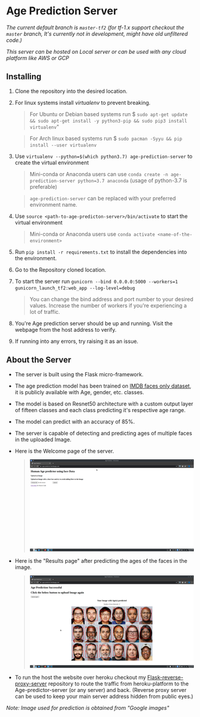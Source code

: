 # Age Prediction Server
*The current default branch is `master-tf2` (for tf-1.x support checkout the `master` branch, It's currently not in development, might have old unfiltered code.)*

*This server can be hosted on Local server or can be used with any cloud platform like AWS or GCP*

## Installing
1. Clone the repository into the desired location.
2. For linux systems install *virtualenv* to prevent breaking.
    >For Ubuntu or Debian based systems run $ `sudo apt-get update && sudo apt-get install -y python3-pip && sudo pip3 install virtualenv`" 

    >For Arch linux based systems run $ `sudo pacman -Syyu && pip install --user virtualenv`
3. Use `virtualenv --python=$(which python3.7) age-prediction-server` to create the virtual environment
    >Mini-conda or Anaconda users can use `conda create -n age-prediction-server python=3.7 anaconda` (usage of python-3.7 is preferable)

    >`age-prediction-server` can be replaced with your preferred environment name.
4. Use `source <path-to-age-predicton-server>/bin/activate` to start the virtual environment
    >Mini-conda or Anaconda users use `conda activate <name-of-the-environment>`
5. Run `pip install -r requirements.txt` to install the dependencies into the environment.
6. Go to the Repository cloned location.
7. To start the server run `gunicorn --bind 0.0.0.0:5000 --workers=1 gunicorn_launch_tf2:web_app --log-level=debug`
    >You can change the bind address and port number to your desired values. Increase the number of workers if you're experiencing a lot of traffic.
8. You're Age prediction server should be up and running. Visit the webpage from the host address to verify.
9.  If running into any errors, try raising it as an issue.

## About the Server
* The server is built using the Flask micro-framework.

* The age prediction model has been trained on [IMDB faces only dataset](https://data.vision.ee.ethz.ch/cvl/rrothe/imdb-wiki/), it is publicly available with Age, gender, etc. classes.
* The model is based on Resnet50 architecture with a custom output layer of fifteen classes and each class predicting it's respective age range.
* The model can predict with an accuracy of 85%.
* The server is capable of detecting and predicting ages of multiple faces in the uploaded Image.
* Here is the Welcome page of the server.
    >![Welcome Page](https://github.com/VamsiKrishna1211/Age-Prediction/blob/master-tf2/Welcome_page.png?raw=true)
* Here is the "Results page" after predicting the ages of the faces in the image.
    >![Predction page](https://github.com/VamsiKrishna1211/Age-Prediction/blob/master-tf2/Image_prediced_page.png?raw=true)

* To run the host the website over heroku checkout my [Flask-reverse-proxy-server](https://github.com/VamsiKrishna1211/Flask-reverse-proxy-server) repository to route the traffic from heroku-platform to the Age-predictor-server (or any server) and back. (Reverse proxy server can be used to keep your main server address hidden from public eyes.)
  
*Note: Image used for prediction is obtained from "Google images"*